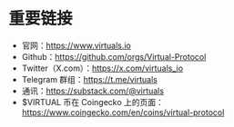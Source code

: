 # 重要链接

- 官网：https://www.virtuals.io
- Github：https://github.com/orgs/Virtual-Protocol
- Twitter（X.com）：https://x.com/virtuals_io
- Telegram 群组：https://t.me/virtuals
- 通讯：https://substack.com/@virtuals
- $VIRTUAL 币在 Coingecko 上的页面：https://www.coingecko.com/en/coins/virtual-protocol 
